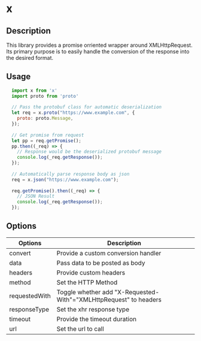 # x

## Description

This library provides a promise orriented wrapper around XMLHttpRequest. Its primary purpose is to easily handle the
conversion of the response into the desired format.

## Usage

```javascript
  import x from 'x'
  import proto from 'proto'
  
  // Pass the protobuf class for automatic deserialization
  let req = x.proto("https://www.example.com", {
    proto: proto.Message,
  });
  
  // Get promise from request
  let pp = req.getPromise();
  pp.then((_req) => {
    // Response would be the deserialized protobuf message
    console.log(_req.getResponse());
  });
  
  // Automatically parse response body as json
  req = x.json("https://www.example.com");
  
  req.getPromise().then((_req) => { 
    // JSON Result
    console.log(_req.getResponse());
  });
```

## Options
| Options | Description |
| ------- | ----------- |
| convert | Provide a custom conversion handler |
| data | Pass data to be posted as body |   
| headers | Provide custom headers |
| method | Set the HTTP Method |
| requestedWith | Toggle whether add "X-Requested-With"="XMLHttpRequest" to headers |
| responseType | Set the xhr response type |
| timeout | Provide the timeout duration |
| url | Set the url to call |

